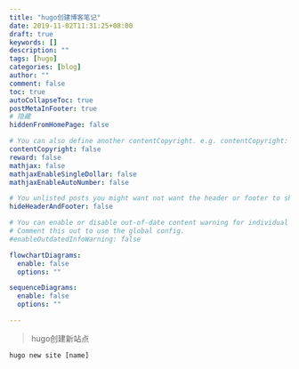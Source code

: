 ```yaml
---
title: "hugo创建博客笔记"
date: 2019-11-02T11:31:25+08:00
draft: true
keywords: []
description: ""
tags: [hugo]
categories: [blog]
author: ""
comment: false
toc: true
autoCollapseToc: true
postMetaInFooter: true
# 隐藏
hiddenFromHomePage: false 

# You can also define another contentCopyright. e.g. contentCopyright: "This is another copyright."
contentCopyright: false
reward: false
mathjax: false
mathjaxEnableSingleDollar: false
mathjaxEnableAutoNumber: false

# You unlisted posts you might want not want the header or footer to show
hideHeaderAndFooter: false

# You can enable or disable out-of-date content warning for individual post.
# Comment this out to use the global config.
#enableOutdatedInfoWarning: false

flowchartDiagrams:
  enable: false
  options: ""

sequenceDiagrams: 
  enable: false
  options: ""

---
```


> hugo创建新站点

<!--more-->

```
hugo new site [name]
```



